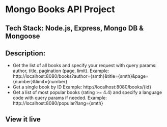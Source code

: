 # Mongo Books API Project

## Tech Stack: Node.js, Express, Mongo DB & Mongoose

## Description:

- Get the list of all books and specify your request with query params: author, title, pagination (page, limit).
  Example: http://localhost:8080/books?author={smth}&title={smth}&page={number}&limit={number}
- Get a single book by ID
  Example: http://localhost:8080/books/{id}
- Get a list of most popular books (rating >= 4.4) and specify a language code with query params if needed.
  Example: http://localhost:8080/popular?lang={smth}

## View it live
